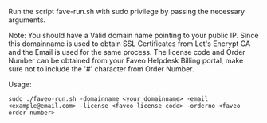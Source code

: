 Run the script fave-run.sh with sudo privilege by passing the necessary arguments.

Note: You should have a Valid domain name pointing to your public IP. Since this domainname is used to obtain SSL Certificates from Let's Encrypt CA and the Email is used for the same process.
      The license code and Order Number can be obtained from your Faveo Helpdesk Billing portal, make sure not to include the '#' character from Order Number. 

Usage:

	sudo ./faveo-run.sh -domainname <your domainname> -email <example@email.com> -license <faveo license code> -orderno <faveo order number>


